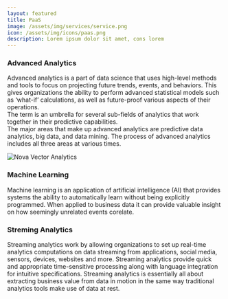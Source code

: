 ```yaml
---
layout: featured
title: PaaS
image: /assets/img/services/service.png
icon: /assets/img/icons/paas.png
description: Lorem ipsum dolor sit amet, cons lorem
---
```


<div class="row">
    <div class="col-md-12">
        <div class="service-details mb-40">
            <h3>Advanced Analytics</h3>
            <p>Advanced analytics is a part of data science that uses high-level methods and tools to focus on projecting future trends, events, and behaviors. This gives organizations the ability to perform advanced statistical models such as ‘what-if’ calculations, as well as future-proof various aspects of their operations.
            <br>The term is an umbrella for several sub-fields of analytics that work together in their predictive capabilities.
            <br>The major areas that make up advanced analytics are predictive data analytics, big data, and data mining. The process of advanced analytics includes all three areas at various times.</p>
        </div>
    </div>
</div>
<div class="row">
    <div class="col-xl-6 col-lg-12">
        <div class="s-details-img mb-30">
            <img src="{{site.baseurl}}/assets/img/service/details/novavector-analytics-2.jpg" alt="Nova Vector Analytics">
        </div>
    </div>
    <div class="col-xl-6 col-lg-12">
        <div class="service-details mb-40">
            <h3>Machine Learning</h3>
            <p>Machine learning is an application of artificial intelligence (AI) that provides systems the ability to automatically learn without being explicitly programmed. When applied to business data it can provide valuable insight on how seemingly unrelated events corelate.
            </p>
        </div>
    </div>
</div>
<div class="service-details mb-30">
    <h3>Streming Analytics</h3>
    <p>Streaming analytics work by allowing organizations to set up real-time analytics computations on data streaming from applications, social media, sensors, devices, websites and more. Streaming analytics provide quick and appropriate time-sensitive processing along with language integration for intuitive specifications.
    Streaming analytics is essentially all about extracting business value from data in motion in the same way traditional analytics tools make use of data at rest.
    </p>
</div>